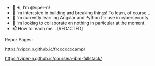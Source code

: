 - 👋 Hi, I’m @viper-n!
- 👀 I’m interested in building and breaking things! To learn, of course...
- 🌱 I’m currently learning Angular and Python for use in cybersecurity.
- 💞️ I’m looking to collaborate on nothing in particular at the moment.
- 📫 How to reach me... [REDACTED]

Repos Pages:

https://viper-n.github.io/freecodecamp/

https://viper-n.github.io/coursera-ibm-fullstack/
